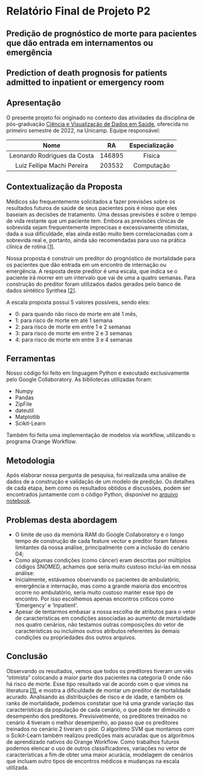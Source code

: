 # Relatório Final de Projeto P2

## Predição de prognóstico de morte para pacientes que dão entrada em internamentos ou emergência

## Prediction of death prognosis for patients admitted to inpatient or emergency room

## Apresentação

O presente projeto foi originado no contexto das atividades da disciplina de pós-graduação [Ciência e Visualização de Dados em Saúde](https://ds4h.org/), oferecida no primeiro semestre de 2022, na Unicamp. Equipe responsável:

| **Nome**  | **RA**  | **Especialização**  |
|:--------: |:------: |:------------------: |
|Leonardo Rodrigues da Costa|146895|Física|
|Luiz Fellipe Machi Pereira|203532|Computação|

## Contextualização da Proposta

Médicos são frequentemente solicitados a fazer previsões sobre os resultados futuros de saúde de seus pacientes pois é nisso que eles baseiam as decisões de tratamento. Uma dessas previsões é sobre o tempo de vida restante que um paciente tem. Embora as previsões clínicas de sobrevida sejam frequentemente imprecisas e excessivamente otimistas, dada a sua dificuldade, elas ainda estão muito bem correlacionadas com a sobrevida real e, portanto, ainda são recomendadas para uso na prática clínica de rotina [\[1\]](https://spcare.bmj.com/content/early/2019/05/10/bmjspcare-2018-001761).

Nossa proposta é construir um preditor do prognóstico de mortalidade para os pacientes que dão entrada em um encontro de internação ou emergência. A resposta deste preditor é uma escala, que indica se o paciente irá morrer em um intervalo que vai de uma a quatro semanas. Para construção do preditor foram utilizados dados gerados pelo banco de dados sintético Synthea [\[2\]](https://github.com/synthetichealth/synthea).

A escala proposta possuí 5 valores possíveis, sendo eles:

* 0: para quando não risco de morte em até 1 mês,
* 1: para risco de morte em até 1 semana
* 2: para risco de morte em entre 1 e 2 semanas
* 3: para risco de morte em entre 2 e 3 semanas
* 4: para risco de morte em entre 3 e 4 semanas

## Ferramentas

Nosso código foi feito em linguagem Python e executado exclusivamente pelo Google Collaboratory. As bibliotecas utilizadas foram:

* Numpy
* Pandas
* ZipFile
* dateutil
* Matplotlib
* Scikit-Learn

Também foi feita uma implementação de modelos via workflow, utilizando o programa Orange Workflow.

## Metodologia

Após elaborar nossa pergunta de pesquisa, foi realizada uma análise de dados de a construção e validação de um modelo de predição. Os detalhes de cada etapa, bem como os resultados obtidos e discussões, podem ser encontrados juntamente com o código Python, disponível no [arquivo notebook](notebooks/P2.ipynb).

## Problemas desta abordagem

* O limite de uso da memória RAM do Google Collaboratory e o longo tempo de construção de cada feature vector  e preditor foram fatores limitantes da nossa análise, principalmente com a inclusão do cenário 04;
* Como algumas condições (como câncer) eram descritas por múltiplos códigos SNOMED, achamos que seria muito custoso incluí-las em nossa análise:
* Inicialmente, estávamos observando os pacientes de ambulatório, emergência e internação, mas como a grande maioria dos encontros ocorre no ambulatório, seria muito custoso manter esse tipo de encontro. Por isso escolhemos apenas encontros críticos como ‘Emergency’ e ‘Inpatient’.
* Apesar de tentarmos embasar a nossa escolha de atributos para o vetor de características em condições associadas ao aumento de mortalidade nos quatro cenários, não testamos outras composições do vetor de características ou incluímos outros atributos referentes às demais condições ou propriedades dos outros arquivos.

## Conclusão

Observando os resultados, vemos que todos os preditores tiveram um viés “otimista” colocando a maior parte dos pacientes na categoria 0 onde não há risco de morte. Esse tipo resultado vai de acordo com o que vimos na literatura  [\[1\]](https://spcare.bmj.com/content/early/2019/05/10/bmjspcare-2018-001761), e mostra a dificuldade de montar um preditor de mortalidade acurado. Analisando as distribuições de risco e de idade, e também os ranks de mortalidade, podemos constatar que há uma grande variação das características da população de cada cenário, o que pode ter diminuído o desempenho dos preditores. Previsivelmente, os preditores treinados no cenário 4 tiveram o melhor desempenho, ao passo que os preditores treinados no cenário 2 tiveram o pior. O algoritmo SVM que montamos com o Scikit-Learn também realizou predições mais acuradas que os algoritmos de aprendizado nativos do Orange Workflow. Como trabalhos futuros podemos elencar o uso de outros classificadores, variações no vetor de características a fim de obter uma maior acurácia, modelagem de cenários que incluam outro tipos de encontros médicos e mudanças na escala utilizada.
